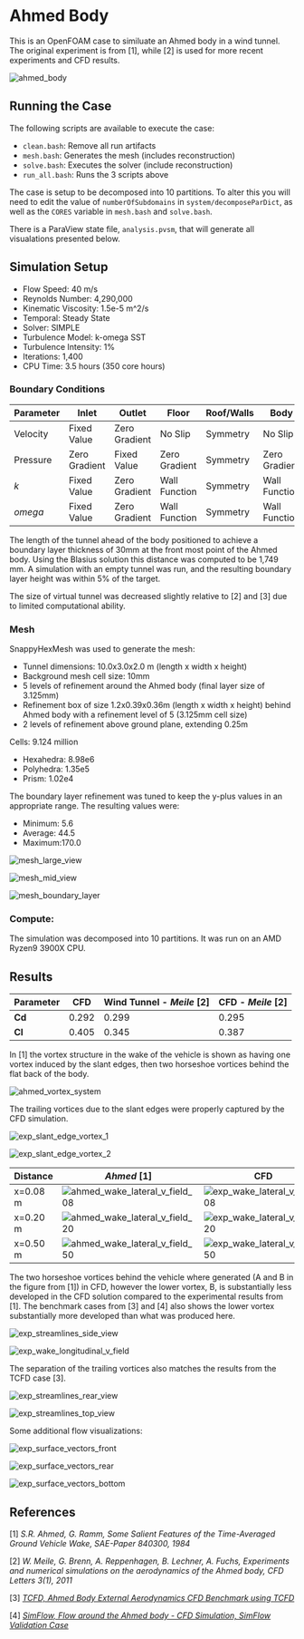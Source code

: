 # Ahmed Body
This is an OpenFOAM case to similuate an Ahmed body in a wind tunnel. The original experiment is from [1], while [2] is used for more recent experiments and CFD results.

![ahmed_body](img/ahmed_body.png)

## Running the Case
The following scripts are available to execute the case:
* `clean.bash`: Remove all run artifacts
* `mesh.bash`: Generates the mesh (includes reconstruction)
* `solve.bash`: Executes the solver (include reconstruction)
* `run_all.bash`: Runs the 3 scripts above

The case is setup to be decomposed into 10 partitions. To alter this you will need to edit the value of `numberOfSubdomains` in `system/decomposeParDict`, as well as the `CORES` variable in `mesh.bash` and `solve.bash`.

There is a ParaView state file, `analysis.pvsm`, that will generate all visualations presented below.

## Simulation Setup

* Flow Speed: 40 m/s
* Reynolds Number: 4,290,000
* Kinematic Viscosity: 1.5e-5 m^2/s
* Temporal: Steady State
* Solver: SIMPLE
* Turbulence Model: k-omega SST
* Turbulence Intensity: 1%
* Iterations: 1,400
* CPU Time: 3.5 hours (350 core hours)

### Boundary Conditions

| Parameter | Inlet | Outlet | Floor | Roof/Walls | Body |
|-|-|-|-|-|-|
| Velocity | Fixed Value | Zero Gradient | No Slip | Symmetry | No Slip |
| Pressure | Zero Gradient | Fixed Value | Zero Gradient | Symmetry | Zero Gradient |
| *k* | Fixed Value | Zero Gradient | Wall Function | Symmetry | Wall Function |
| *omega* | Fixed Value | Zero Gradient | Wall Function | Symmetry | Wall Function |

The length of the tunnel ahead of the body positioned to achieve a boundary layer thickness of 30mm at the front most point of the Ahmed body. Using the Blasius solution this distance was computed to be 1,749 mm. A simulation with an empty tunnel was run, and the resulting boundary layer height was within 5% of the target.

The size of virtual tunnel was decreased slightly relative to [2] and [3] due to limited computational ability.

### Mesh
SnappyHexMesh was used to generate the mesh:
* Tunnel dimensions: 10.0x3.0x2.0 m (length x width x height)
* Background mesh cell size: 10mm
* 5 levels of refinement around the Ahmed body (final layer size of 3.125mm)
* Refinement box of size 1.2x0.39x0.36m (length x width x height) behind Ahmed body with a refinement level of 5 (3.125mm cell size)
* 2 levels of refinement above ground plane, extending 0.25m

Cells: 9.124 million
* Hexahedra: 8.98e6
* Polyhedra: 1.35e5
* Prism: 1.02e4

The boundary layer refinement was tuned to keep the y-plus values in an appropriate range. The resulting values were:
* Minimum: 5.6
* Average: 44.5
* Maximum:170.0

![mesh_large_view](img/mesh_large_view.png)

![mesh_mid_view](img/mesh_mid_view.png)

![mesh_boundary_layer](img/mesh_boundary_layer.png)

### Compute:
The simulation was decomposed into 10 partitions. It was run on an AMD Ryzen9 3900X CPU.

## Results

|Parameter| CFD | Wind Tunnel - *Meile* [2] | CFD - *Meile* [2] |
|-|-|-|-|
|**Cd**| 0.292 | 0.299 | 0.295 |
|**Cl**| 0.405 | 0.345 | 0.387 |

In [1] the vortex structure in the wake of the vehicle is shown as having one vortex induced by the slant edges, then two horseshoe vortices behind the flat back of the body.

![ahmed_vortex_system](img/ahmed_vortex_system.png)

The trailing vortices due to the slant edges were properly captured by the CFD simulation.

![exp_slant_edge_vortex_1](img/exp_slant_edge_vortex_1.png)

![exp_slant_edge_vortex_2](img/exp_slant_edge_vortex_2.png)

|Distance| *Ahmed* [1] | CFD |
|-|-|-|
| x=0.08 m | ![ahmed_wake_lateral_v_field_08](img/ahmed_wake_lateral_v_field_08.png)|![exp_wake_lateral_v_field_08](img/exp_wake_lateral_v_field_08.png) |
| x=0.20 m | ![ahmed_wake_lateral_v_field_20](img/ahmed_wake_lateral_v_field_20.png)|![exp_wake_lateral_v_field_20](img/exp_wake_lateral_v_field_20.png) |
| x=0.50 m | ![ahmed_wake_lateral_v_field_50](img/ahmed_wake_lateral_v_field_50.png)|![exp_wake_lateral_v_field_50](img/exp_wake_lateral_v_field_50.png) |

The two horseshoe vortices behind the vehicle where generated (A and B in the figure from [1]) in CFD, however the lower vortex, B, is substantially less developed in the CFD solution compared to the experimental results from [1]. The benchmark cases from [3] and [4] also shows the lower vortex substantially more developed than what was produced here.

![exp_streamlines_side_view](img/exp_streamlines_side_view.png)

![exp_wake_longitudinal_v_field](img/exp_wake_longitudinal_v_field.png)

The separation of the trailing vortices also matches the results from the TCFD case [3].

![exp_streamlines_rear_view](img/exp_streamlines_rear_view.png)

![exp_streamlines_top_view](img/exp_streamlines_top_view.png)

Some additional flow visualizations:

![exp_surface_vectors_front](img/exp_surface_vectors_front.png)

![exp_surface_vectors_rear](img/exp_surface_vectors_rear.png)

![exp_surface_vectors_bottom](img/exp_surface_vectors_bottom.png)

## References

[1] *S.R. Ahmed, G. Ramm, Some Salient Features of the Time-Averaged Ground Vehicle Wake, SAE-Paper 840300,
1984*

[2] *W. Meile, G. Brenn, A. Reppenhagen, B. Lechner, A. Fuchs, Experiments and numerical simulations on the aerodynamics of the Ahmed body, CFD Letters 3(1), 2011*

[3] [*TCFD, Ahmed Body External Aerodynamics
CFD Benchmark using TCFD*](https://www.cfdsupport.com/download/TCFD-CFDSUPPORT-Ahmed-Body-External-Aerodynamics-Benchmark.pdf)

[4] [*SimFlow, Flow around the Ahmed body - CFD Simulation, SimFlow Validation Case*](https://help.sim-flow.com/validation/ahmed-body)
